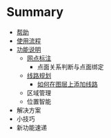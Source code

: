 # Summary

* [帮助](README.md)
* [使用流程](shi_yong_liu_cheng.md)
* [功能说明](chapter1.md)
   * [网点标注](wang_dian_biao_zhu.md)
       * 点面关系判断与点面绑定
   * [线路规划](xian_lu_gui_hua.md)
       * [如何在图层上添加线路](ru_he_zai_tu_ceng_shang_tian_jia_xian_lu.md)
   * 区域管理
   * 位置智能
* 解决方案
* 小技巧
* 新功能速递

